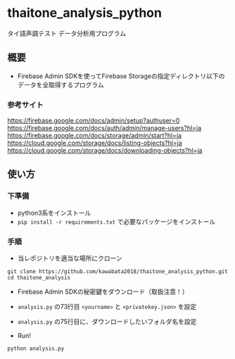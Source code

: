 # thaitone_analysis_python
タイ語声調テスト データ分析用プログラム

## 概要
- Firebase Admin SDKを使ってFirebase Storageの指定ディレクトリ以下のデータを全取得するプログラム

### 参考サイト
https://firebase.google.com/docs/admin/setup?authuser=0
https://firebase.google.com/docs/auth/admin/manage-users?hl=ja
https://firebase.google.com/docs/storage/admin/start?hl=ja
https://cloud.google.com/storage/docs/listing-objects?hl=ja
https://cloud.google.com/storage/docs/downloading-objects?hl=ja

## 使い方
### 下準備
- python3系をインストール
- `pip install -r requirements.txt` で必要なパッケージをインストール

### 手順
- 当レポジトリを適当な場所にクローン
```
git clone https://github.com/kawabata2018/thaitone_analysis_python.git
cd thaitone_analysis
```

- Firebase Admin SDKの秘密鍵をダウンロード（取扱注意！）

- `analysis.py` の73行目 `<yourname>` と `<privatekey.json>` を設定
- `analysis.py` の75行目に、ダウンロードしたいフォルダ名を設定
- Run!
```
python analysis.py
```